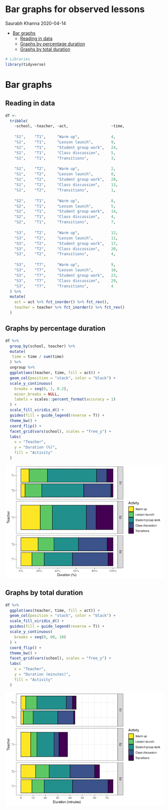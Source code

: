 Bar graphs for observed lessons
================
Saurabh Khanna
2020-04-14

  - [Bar graphs](#bar-graphs)
      - [Reading in data](#reading-in-data)
      - [Graphs by percentage duration](#graphs-by-percentage-duration)
      - [Graphs by total duration](#graphs-by-total-duration)

``` r
# Libraries
library(tidyverse)
```

# Bar graphs

## Reading in data

``` r
df <-
  tribble(
    ~school, ~teacher, ~act,                   ~time,
    
    "S1",    "T1",     "Warm up",              4,
    "S1",    "T1",     "Lesson launch",        9,
    "S1",    "T1",     "Student group work",   24,
    "S1",    "T1",     "Class discussion",     5,
    "S1",    "T1",     "Transitions",          3,
    
    "S1",    "T2",     "Warm up",              2,
    "S1",    "T2",     "Lesson launch",        8,
    "S1",    "T2",     "Student group work",   20,
    "S1",    "T2",     "Class discussion",     13,
    "S1",    "T2",     "Transitions",          1,
    
    "S2",    "T1",     "Warm up",              8,
    "S2",    "T1",     "Lesson launch",        5,
    "S2",    "T1",     "Student group work",   14,
    "S2",    "T1",     "Class discussion",     4,  
    "S2",    "T1",     "Transitions",          7,
    
    "S3",    "T2",     "Warm up",              12,
    "S3",    "T2",     "Lesson launch",        11,
    "S3",    "T2",     "Student group work",   17,
    "S3",    "T2",     "Class discussion",     20,
    "S3",    "T2",     "Transitions",          4,
    
    "S3",    "T7",     "Warm up",              9,
    "S3",    "T7",     "Lesson launch",        10,
    "S3",    "T7",     "Student group work",   23,
    "S3",    "T7",     "Class discussion",     29,
    "S3",    "T7",     "Transitions",          4
  ) %>%
  mutate(
    act = act %>% fct_inorder() %>% fct_rev(),
    teacher = teacher %>% fct_inorder() %>% fct_rev()
  )
```

## Graphs by percentage duration

``` r
df %>%
  group_by(school, teacher) %>%
  mutate(
   time = time / sum(time)
  ) %>%
  ungroup %>%
  ggplot(aes(teacher, time, fill = act)) +
  geom_col(position = "stack", color = "black") +
  scale_y_continuous(
    breaks = seq(0, 1, 0.2),
    minor_breaks = NULL,
    labels = scales::percent_format(accuracy = 1)
  ) +
  scale_fill_viridis_d() +
  guides(fill = guide_legend(reverse = T)) +
  theme_bw() +
  coord_flip() +
  facet_grid(vars(school), scales = "free_y") +
  labs(
    x = "Teacher",
    y = "Duration (%)",
    fill = "Activity"
  )
```

![](bar_graphs_files/figure-gfm/unnamed-chunk-3-1.png)<!-- -->

## Graphs by total duration

``` r
df %>% 
  ggplot(aes(teacher, time, fill = act)) +
  geom_col(position = "stack", color = "black") +
  scale_fill_viridis_d() +
  guides(fill = guide_legend(reverse = T)) +
  scale_y_continuous(
    breaks = seq(0, 80, 10)
  ) +
  coord_flip() +
  theme_bw() +
  facet_grid(vars(school), scales = "free_y") +
  labs(
    x = "Teacher",
    y = "Duration (minutes)",
    fill = "Activity"
  )
```

![](bar_graphs_files/figure-gfm/unnamed-chunk-4-1.png)<!-- -->
